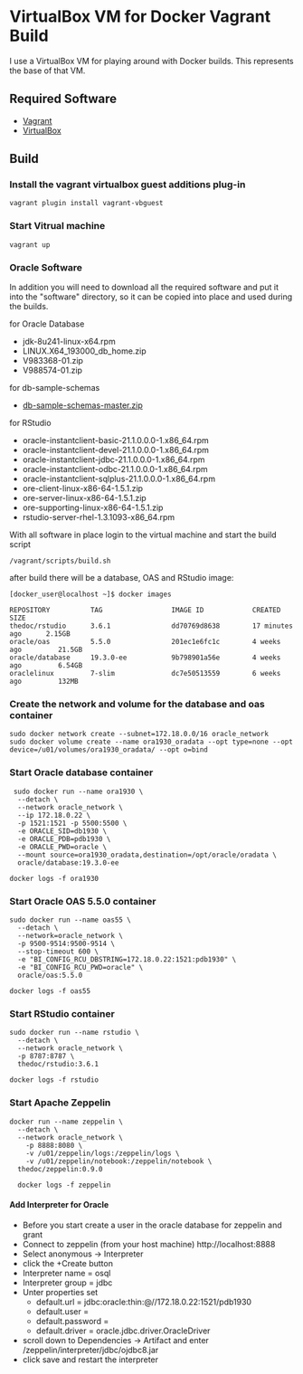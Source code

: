 # VirtualBox VM for Docker Vagrant Build

I use a VirtualBox VM for playing around with Docker builds. This represents the base of that VM.

## Required Software

* [Vagrant](https://www.vagrantup.com/downloads.html)
* [VirtualBox](https://www.virtualbox.org/wiki/Downloads)

## Build

### Install the vagrant virtualbox guest additions plug-in

```
vagrant plugin install vagrant-vbguest
```

### Start Vitrual machine
```
vagrant up
```

### Oracle Software
In addition you will need to download all the required software and put it into the "software" directory, so it can be copied into place and used during the builds.

for Oracle Database
- jdk-8u241-linux-x64.rpm
- LINUX.X64_193000_db_home.zip
- V983368-01.zip
- V988574-01.zip

for db-sample-schemas
- [db-sample-schemas-master.zip](https://github.com/oracle/db-sample-schemas/archive/master.zip)

for RStudio
- oracle-instantclient-basic-21.1.0.0.0-1.x86_64.rpm
- oracle-instantclient-devel-21.1.0.0.0-1.x86_64.rpm
- oracle-instantclient-jdbc-21.1.0.0.0-1.x86_64.rpm
- oracle-instantclient-odbc-21.1.0.0.0-1.x86_64.rpm
- oracle-instantclient-sqlplus-21.1.0.0.0-1.x86_64.rpm
- ore-client-linux-x86-64-1.5.1.zip
- ore-server-linux-x86-64-1.5.1.zip
- ore-supporting-linux-x86-64-1.5.1.zip
- rstudio-server-rhel-1.3.1093-x86_64.rpm

With all software in place login to the virtual machine and start the build script
```
/vagrant/scripts/build.sh
```
after build there will be a database, OAS and RStudio image:

```
[docker_user@localhost ~]$ docker images

REPOSITORY          TAG                 IMAGE ID            CREATED             SIZE
thedoc/rstudio      3.6.1               dd70769d8638        17 minutes ago      2.15GB
oracle/oas          5.5.0               201ec1e6fc1c        4 weeks ago         21.5GB
oracle/database     19.3.0-ee           9b798901a56e        4 weeks ago         6.54GB
oraclelinux         7-slim              dc7e50513559        6 weeks ago         132MB
```

### Create the network and volume for the database and oas container
```
sudo docker network create --subnet=172.18.0.0/16 oracle_network
sudo docker volume create --name ora1930_oradata --opt type=none --opt device=/u01/volumes/ora1930_oradata/ --opt o=bind
```

### Start Oracle database container
```
 sudo docker run --name ora1930 \
  --detach \
  --network oracle_network \
  --ip 172.18.0.22 \
  -p 1521:1521 -p 5500:5500 \
  -e ORACLE_SID=db1930 \
  -e ORACLE_PDB=pdb1930 \
  -e ORACLE_PWD=oracle \
  --mount source=ora1930_oradata,destination=/opt/oracle/oradata \
  oracle/database:19.3.0-ee

docker logs -f ora1930
```

### Start Oracle OAS 5.5.0 container
```
sudo docker run --name oas55 \
  --detach \
  --network=oracle_network \
  -p 9500-9514:9500-9514 \
  --stop-timeout 600 \
  -e "BI_CONFIG_RCU_DBSTRING=172.18.0.22:1521:pdb1930" \
  -e "BI_CONFIG_RCU_PWD=oracle" \
  oracle/oas:5.5.0

docker logs -f oas55
```

### Start RStudio container
```
sudo docker run --name rstudio \
  --detach \
  --network oracle_network \
  -p 8787:8787 \
  thedoc/rstudio:3.6.1

docker logs -f rstudio
```

### Start Apache Zeppelin
```
docker run --name zeppelin \
  --detach \
  --network oracle_network \
	-p 8888:8080 \
	-v /u01/zeppelin/logs:/zeppelin/logs \
	-v /u01/zeppelin/notebook:/zeppelin/notebook \
  thedoc/zeppelin:0.9.0

  docker logs -f zeppelin
```

#### Add Interpreter for Oracle
- Before you start create a user in the oracle database for zeppelin and grant
- Connect to zeppelin (from your host machine) http://localhost:8888
- Select anonymous -> Interpreter
- click the +Create button
- Interpreter name = osql
- Interpreter group = jdbc
- Unter properties set
  - default.url = jdbc:oracle:thin:@//172.18.0.22:1521/pdb1930
  - default.user = <your user>
  - default.password = <password>
  - default.driver = oracle.jdbc.driver.OracleDriver
- scroll down to Dependencies -> Artifact and enter /zeppelin/interpreter/jdbc/ojdbc8.jar
- click save and restart the interpreter
